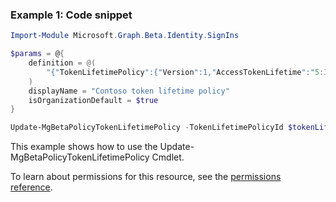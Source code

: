 ### Example 1: Code snippet

```powershellImport-Module Microsoft.Graph.Beta.Identity.SignIns

$params = @{
	definition = @(
		"{"TokenLifetimePolicy":{"Version":1,"AccessTokenLifetime":"5:30:00"}}"
	)
	displayName = "Contoso token lifetime policy"
	isOrganizationDefault = $true
}

Update-MgBetaPolicyTokenLifetimePolicy -TokenLifetimePolicyId $tokenLifetimePolicyId -BodyParameter $params
```
This example shows how to use the Update-MgBetaPolicyTokenLifetimePolicy Cmdlet.
To learn about permissions for this resource, see the [permissions reference](/graph/permissions-reference).

